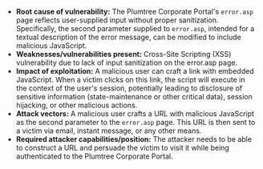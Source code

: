 - **Root cause of vulnerability:** The Plumtree Corporate Portal's `error.asp` page reflects user-supplied input without proper sanitization. Specifically, the second parameter supplied to `error.asp`, intended for a textual description of the error message, can be modified to include malicious JavaScript.
- **Weaknesses/vulnerabilities present:** Cross-Site Scripting (XSS) vulnerability due to lack of input sanitization on the error.asp page.
- **Impact of exploitation:** A malicious user can craft a link with embedded JavaScript. When a victim clicks on this link, the script will execute in the context of the user's session, potentially leading to disclosure of sensitive information (state-maintenance or other critical data), session hijacking, or other malicious actions.
- **Attack vectors:** A malicious user crafts a URL with malicious JavaScript as the second parameter to the `error.asp` page. This URL is then sent to a victim via email, instant message, or any other means.
- **Required attacker capabilities/position:** The attacker needs to be able to construct a URL and persuade the victim to visit it while being authenticated to the Plumtree Corporate Portal.